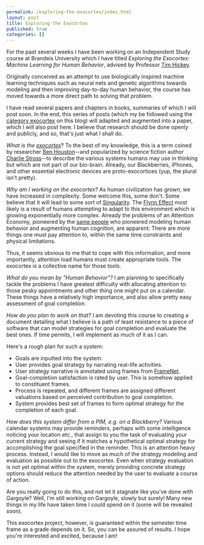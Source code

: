 ```yaml
---
permalink: /exploring-the-exocortex/index.html
layout: post
title: Exploring the Exocortex
published: true
categories: []
---
```

For the past several weeks I have been working on an Independent Study course at Brandeis University which I have titled <em>Exploring the Exocortex: Machine Learning for Human Behavior</em>, advised by Professor <a href="http://www.cs.brandeis.edu/~tim/">Tim Hickey</a>.

Originally conceived as an attempt to use biologically inspired machine learning techniques such as neural nets and genetic algorithms towards modeling and then improving day-to-day human behavior, the course has moved towards a more direct path to solving that problem.

I have read several papers and chapters in books, summaries of which I will post soon. In the end, this series of posts (which my be followed using the <a href="http://www.mockingeye.com/index.php/category/exocortex/">category exocortex</a> on this blog) will adapted and augmented into a paper, which I will also post here. I believe that research should be done openly and publicly, and so, that's just what I shall do.

<em>What is the <a href="http://en.wikipedia.org/wiki/Exocortex">exocortex</a></em>?
To the best of my knowledge, this is a term coined by researcher <a href="http://www.exocortex.org/ben/">Ben Houston</a>--and popularized by science fiction author <a href="http://en.wikipedia.org/wiki/Charles_Stross">Charlie Stross</a>--to describe the various systems humans may use in thinking but which are not part of our bio-brain. Already, our Blackberries, iPhones, and other essential electronic devices are proto-exocortices (yup, the plural isn't pretty).

<em>Why am I working on the exocortex?</em>
As human civilization has grown, we have increased in complexity. Some welcome this, some don't. Some believe that it will lead to some sort of <a href="http://en.wikipedia.org/wiki/Technological_singularity">Singularity</a>. The <a href="http://en.wikipedia.org/wiki/Flynn_effect">Flynn Effect</a> most likely is a result of humans attempting to adapt to this environment which is growing exponentially more complex. Already the problems of an Attention Economy, pioneered by the <a href="http://en.wikipedia.org/wiki/Herbert_Simon">same people</a> who pioneered modeling human behavior and augmenting human cognition, are apparent: There are more things one must pay attention to, within the same time constraints and physical limitations.

Thus, it seems obvious to me that to cope with this information, and more importantly, attention load humans must create appropriate tools. The exocortex is a collective name for those tools.

<em>What do you mean by "Human Behavior"?</em>
I am planning to specifically tackle the problems I have greatest difficulty with allocating attention to: those pesky appointments and other thing one might put on a calendar. These things have a relatively high importance, and also allow pretty easy assessment of goal completion.

<em>How do you plan to work on that?</em>
I am devoting this course to creating a document detailing what I believe is a path of least resistance to a piece of software that can model strategies for goal completion and evaluate the best ones. If time permits, I will implement as much of it as I can.

Here's a rough plan for such a system:
<ul>
	<li>Goals are inputted into the system.</li>
	<li>User provides goal strategy by narrating real-life activities.</li>
	<li>User strategy narrative is annotated using frames from <a href="http://en.wikipedia.org/wiki/FrameNet">FrameNet</a>.</li>
	<li>Goal-completion satisfaction is rated by user. This is somehow applied to constituent frames.</li>
	<li>Process is repeated, and different frames are assigned different valuations based on perceived contribution to goal completion.</li>
	<li>System provides best set of frames to form optimal strategy for the completion of each goal.</li>
</ul>

<em>How does this system differ from a PIM, e.g. on a Blackberry?</em>
Various calendar systems may provide reminders, perhaps with some intelligence noticing your location etc., that assign to you the task of evaluating your current strategy and seeing if it matches a hypothetical optimal strategy for accomplishing the goal specified in the reminder. This is an attention heavy process. Instead, I would like to move as much of the strategy modeling and evaluation as possible out to the exocortex. Even when strategy evaluation is not yet optimal within the system, merely providing concrete strategy options should reduce the attention needed by the user to evaluate a course of action.

Are you really going to do this, and not let it stagnate like you've done with Gargoyle?
Well, I'm still working on Gargoyle, slowly but surely! Many new things in my life have taken time I could spend on it (some will be revealed soon).

This exocortex project, however, is guaranteed within the semester time frame as a grade depends on it. So, you can be assured of results. I hope you're interested and excited, because I am!
